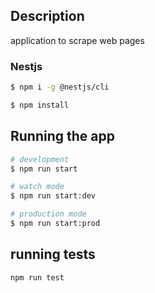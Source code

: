 
## Description

application to scrape web pages

### Nestjs 
```bash
$ npm i -g @nestjs/cli

$ npm install
```

## Running the app

```bash
# development
$ npm run start

# watch mode
$ npm run start:dev

# production mode
$ npm run start:prod
```
## running tests

```bash
npm run test
```




